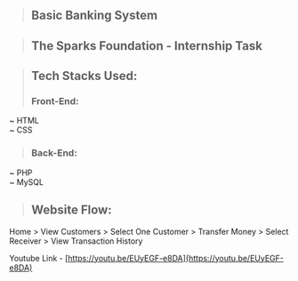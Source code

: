 > ## Basic Banking System

> ## The Sparks Foundation - Internship Task

> ## Tech Stacks Used:
> ### Front-End:
~ HTML<br>
~ CSS
> ### Back-End:
~ PHP<br>
~ MySQL

> ## Website Flow:
Home > View Customers > Select One Customer > Transfer Money > Select Receiver > View Transaction History 

Youtube Link - [https://youtu.be/EUyEGF-e8DA](https://youtu.be/EUyEGF-e8DA)



